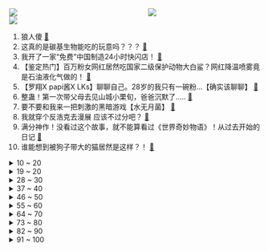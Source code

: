 <div >
	<a style="float:left;width:55%;" href = "https://github.com/anuraghazra/github-readme-stats">
	 <img src = "https://github-readme-stats.vercel.app/api?username=iuuuuuaena&theme=buefy&show_icons=true"/>
	</a>
	<a  style="float:right;width:45%" href = "https://github.com/anuraghazra/github-readme-stats">
	 <img  src="https://github-readme-stats.vercel.app/api/top-langs/?username=anuraghazra&layout=compact"/>
	</a>
	</div>

[![](https://img.shields.io/badge/jxd-@jxdgogogo.xyz-yellowgreen.svg)](https://www.jxdgogogo.xyz)<br>
1. 狼人傻 [:link:](//www.bilibili.com/video/BV1zd4y1Q7BE) <br>
2. 这真的是碳基生物能吃的玩意吗？？？ [:link:](//www.bilibili.com/video/BV1194y1S7PP) <br>
3. 我开了一家“免费”中国制造24小时快闪店！ [:link:](//www.bilibili.com/video/BV13F411K7Uu) <br>
4. 【鉴定热门】百万粉女网红居然吃国家二级保护动物大白鲨？网红降温喷雾竟是石油液化气做的！ [:link:](//www.bilibili.com/video/BV1Pr4y177Bn) <br>
5. 【罗翔X papi酱X LKs】聊聊自己。28岁的我只有一碗粉…【确实该聊聊】 [:link:](//www.bilibili.com/video/BV1Wd4y1Q7PT) <br>
6. 整蛊！第一次带父母去见山城小栗旬，爸爸沉默了..... [:link:](//www.bilibili.com/video/BV1Ka411M7Gm) <br>
7. 要不要和我来一把刺激的黑暗游戏【水无月菌】 [:link:](//www.bilibili.com/video/BV12g411Z7FL) <br>
8. 我就穿个反浩克去漫展 应该不过分吧？ [:link:](//www.bilibili.com/video/BV1U34y1J7Hi) <br>
9. 满分神作！没看过这个故事，就不能算看过《世界奇妙物语》！从过去开始的日记 [:link:](//www.bilibili.com/video/BV1RY4y1L7iN) <br>
10. 谁能想到被狗子带大的猫居然是这样？！ [:link:](//www.bilibili.com/video/BV1Gt4y1574b) <br>
<details>
<summary>10 ~ 20</summary>

11. “ 冰  块  刺  客 2.0 ” [:link:](//www.bilibili.com/video/BV1RB4y1a7Bb) <br>
12. 《劲爆鸡米花》鸡胸肉真的可以做成美味吗？ [:link:](//www.bilibili.com/video/BV15a411M7df) <br>
13. 扫雷，但是是真人3D版！ [:link:](//www.bilibili.com/video/BV1o34y1J7sN) <br>
14. 这不比职场偶像剧好嗑？笨蛋美人和她的冤种搭档，收拾烂摊子、吃醋、护妻，好宠好甜好晋江！！！ [:link:](//www.bilibili.com/video/BV1Ma411u7YJ) <br>
15. 第一次去送外卖，打开订单需求一看，直接给我整懵了…… [:link:](//www.bilibili.com/video/BV1xV4y1J7yy) <br>
16. 耗时120天！潜入海底，拍下珊瑚5亿年的秘密！ [:link:](//www.bilibili.com/video/BV1m94y1S7ma) <br>
17. 豆瓣8.4却曾紧急撤档，上映后排片量低至1%，我必须抢救一下这部国产最佳！【洞察社会系列77】 [:link:](//www.bilibili.com/video/BV1Jr4y1778F) <br>
18. 越 努 力，越 滋 润？ [:link:](//www.bilibili.com/video/BV1Ea411D7zB) <br>
19. 这次是真的来帮你们戒猫的！ [:link:](//www.bilibili.com/video/BV1BY4y1L7MM) <br>
</details>
<details>
<summary>19 ~ 20</summary>

20. 她一直这么会说怪话吗？ [:link:](//www.bilibili.com/video/BV1pB4y1Y7fU) <br>
21. 240s 每次 都会  很开心 [:link:](//www.bilibili.com/video/BV1A94y1X7Ds) <br>
22. 狗头吧的秘密武器！1000层高利贷！叠Q新理解！【垃圾英雄拯救计划】 [:link:](//www.bilibili.com/video/BV1ye4y197SF) <br>
23. 《 最 伟 大 的 主 C 》 [:link:](//www.bilibili.com/video/BV1zG411n7Ww) <br>
24. 只要获得成就，重力就会「随 机 翻 转 」？？ [:link:](//www.bilibili.com/video/BV1bN4y1j72D) <br>
25. 叮叮：首先我没有惹你们任何人 [:link:](//www.bilibili.com/video/BV1Xa411M7M7) <br>
26. 如何把篮球和鸡联系在一起？ [:link:](//www.bilibili.com/video/BV1iS4y177Ge) <br>
27. 山竹：我没惹过你们任何人 [:link:](//www.bilibili.com/video/BV13T411E7Xv) <br>
28. 一次账号异常，却让我在B站看到了人类文明的希望 [:link:](//www.bilibili.com/video/BV1Dr4y1j7qE) <br>
</details>
<details>
<summary>28 ~ 30</summary>

29. 约 尔 蹦 迪 2.0，跳 极 乐 净 土！❤️【咬人猫】 [:link:](//www.bilibili.com/video/BV13W4y127j6) <br>
30. 《崩坏：星穹铁道》EP：「失控」 [:link:](//www.bilibili.com/video/BV13S4y1E78K) <br>
31. 【原神金苹果群岛】(182+1)宝箱全收集重制版！原神2.8限时海岛！精准分类，路线规划！全网最贴心的金苹果群岛宝箱攻略！ [:link:](//www.bilibili.com/video/BV17V4y177Bs) <br>
32. 【时代少年团】《时代夏令营》03：水上的卧龙凤雏们 [:link:](//www.bilibili.com/video/BV1X94y1S7dp) <br>
33. 这么可爱，打一拳我能哭很久吧【阅片无数Ⅱ 52】 [:link:](//www.bilibili.com/video/BV1NU4y1i7Ch) <br>
34. 谢谢，本方圆脸靠这个妆翻身了！！！ [:link:](//www.bilibili.com/video/BV1LN4y1M7pZ) <br>
35. 【荒野大镖客2】我的亚瑟比任何人都需要救赎（第十期） [:link:](//www.bilibili.com/video/BV1fB4y1a72D) <br>
36. 坚持自律的1942天！今天开龙脊一不小心开到了“腰王”的基地，开启了我们二人的欢乐时光啊哈哈～ [:link:](//www.bilibili.com/video/BV1xS4y177ef) <br>
37. 整个世界都是岩浆！这也能生存？我的世界 [:link:](//www.bilibili.com/video/BV1kB4y1Y7t7) <br>
</details>
<details>
<summary>37 ~ 40</summary>

38. 她一直这么勇吗？ [:link:](//www.bilibili.com/video/BV1hd4y1S7Fs) <br>
39. Bet On Me 演出版来啦！在渥太华蹦蹦跳跳，音乐超有魔力！ [:link:](//www.bilibili.com/video/BV1oB4y1Y7Xi) <br>
40. 白鲟被正式宣布灭绝！ [:link:](//www.bilibili.com/video/BV1BN4y1j7xR) <br>
41. 你知道吗，拿了这个宝箱将会后悔一整个夏天 [:link:](//www.bilibili.com/video/BV19r4y1j7TW) <br>
42. 坤 坤 打 美 国 人 [:link:](//www.bilibili.com/video/BV1mG411n7Xu) <br>
43. 《不是好友 胜似好友》 [:link:](//www.bilibili.com/video/BV1J94y1X7SE) <br>
44. 透明手表。下集预告 [:link:](//www.bilibili.com/video/BV1Da411S7gt) <br>
45. 原神金苹果群岛玩家摆烂现状 [:link:](//www.bilibili.com/video/BV1gW4y1U7Fh) <br>
46. 这个夏日视频，打开就是一声好家伙 [:link:](//www.bilibili.com/video/BV1cT411n7h7) <br>
</details>
<details>
<summary>46 ~ 50</summary>

47. 🐓鸡你太美，但是已黑化🐓 [:link:](//www.bilibili.com/video/BV1iG411n7EE) <br>
48. 当我买了个5000块钱的手电筒...... [:link:](//www.bilibili.com/video/BV1da411S7Km) <br>
49. 方中山胡辣汤  厨子探店¥62 [:link:](//www.bilibili.com/video/BV1UY4y1L7GH) <br>
50. 重生之旅店老板 [:link:](//www.bilibili.com/video/BV1mN4y1j7Cj) <br>
51. 大家好，我是SUPER JUNIOR的银赫，我来B站啦！我的生日会我来布置？关于生日直播的幕后故事 [:link:](//www.bilibili.com/video/BV1UG411n7Li) <br>
52. 我和拉宏桑见“家长”了！ [:link:](//www.bilibili.com/video/BV1Ea411D7rJ) <br>
53. “王大队长给我耍把戏” [:link:](//www.bilibili.com/video/BV1G34y1n7HJ) <br>
54. 【原神最值收藏系列】全角色等级突破特产收集！全网最舒适领跑~ [:link:](//www.bilibili.com/video/BV1pV4y177Sj) <br>
55. 全身上下只有嘴吧是硬的 [:link:](//www.bilibili.com/video/BV1qW4y117fT) <br>
</details>
<details>
<summary>55 ~ 60</summary>

56. 《 奇 怪 的 小 牛 牛 增 加 了 》 [:link:](//www.bilibili.com/video/BV1Jt4y157YK) <br>
57. 整蛊！女友当着丈母娘的面把我脖子掰折了？她又被揍了！ [:link:](//www.bilibili.com/video/BV1J34y1n7A9) <br>
58. 绕城一时爽，全家……就不会有啥好下场了嘛 [:link:](//www.bilibili.com/video/BV1Y94y1Q7hf) <br>
59. 没想到，我有了新的爷爷。 [:link:](//www.bilibili.com/video/BV1Hd4y1S76L) <br>
60. 完整版来喽 [:link:](//www.bilibili.com/video/BV1ia411M7XQ) <br>
61. 泡泡糖机里有那些口味？那些up主在美国品尝过的【猫和老鼠】美食 [:link:](//www.bilibili.com/video/BV1Ed4y1S7Xo) <br>
62. 一整个被惊艳到了，就是想秀马面裙！ [:link:](//www.bilibili.com/video/BV1UN4y1j7c2) <br>
63. “近视，每天都是一场赌局” [:link:](//www.bilibili.com/video/BV1AG411p7zM) <br>
64. 《原神·青青草原篇》幕间PV-「草原阴谋」 [:link:](//www.bilibili.com/video/BV11d4y1Q7Gz) <br>
</details>
<details>
<summary>64 ~ 70</summary>

65. 鸡王给你耍个把戏 [:link:](//www.bilibili.com/video/BV1qG411p7wt) <br>
66. 这游戏画风变的我猝不及防 [:link:](//www.bilibili.com/video/BV1fU4y1i7JA) <br>
67. 适合大胸女生的短上衣，现实在街上看是怎样的？ [:link:](//www.bilibili.com/video/BV1Et4y157kJ) <br>
68. 山东动物园黑熊被传已成精？学人走路冒充游客，爱喝啤酒9瓶不醉 [:link:](//www.bilibili.com/video/BV17g411Z7XL) <br>
69. 【第五人格】新求生者古董商——技能展示视频 [:link:](//www.bilibili.com/video/BV1La411D7YH) <br>
70. b站的同学们好我是阳朔栓Q哥刘涛，我已成功入驻哔哩哔哩接下来我会在这里分享英文歌曲以及我的个人日常生活感谢同学们支持栓Q [:link:](//www.bilibili.com/video/BV1ke4y1X7Hu) <br>
71. 我徐才魁彻底疯狂是什么梗【梗指南】 [:link:](//www.bilibili.com/video/BV1MW4y1U7sX) <br>
72. 说实话我妈的普通话已经尽力了 [:link:](//www.bilibili.com/video/BV1RT411J7sY) <br>
73. 爆肝两月！一口气带你看完全剧情！《星露谷物语》究竟讲了什么故事？ [:link:](//www.bilibili.com/video/BV14B4y1Y7hC) <br>
</details>
<details>
<summary>73 ~ 80</summary>

74. 夏日利器，好吃不腻！ [:link:](//www.bilibili.com/video/BV1pV4y1J78D) <br>
75. 好虐啊！！好虐啊！！ [:link:](//www.bilibili.com/video/BV1FN4y1M7pE) <br>
76. 千万不要随便咬筷子！会蹦！！！ [:link:](//www.bilibili.com/video/BV1sF411K7xU) <br>
77. 哪个拳击手想刺杀希特勒？【小约翰】 [:link:](//www.bilibili.com/video/BV16a411S7cy) <br>
78. 这对摩拉克斯而言，轻而易举。【原神/钟离】 [:link:](//www.bilibili.com/video/BV1Cd4y1Q7Vs) <br>
79. ⚡小黑子给你耍把戏⚡ [:link:](//www.bilibili.com/video/BV1Ke4y197vs) <br>
80. 霸屏30个暑假！它的好看之处原来在这里！《新白娘子传奇》P1 [:link:](//www.bilibili.com/video/BV1zr4y177zZ) <br>
81. 拍个周岁照可真难呀 [:link:](//www.bilibili.com/video/BV1jU4y1i7rh) <br>
82. 猫和狗的经典无可替代 [:link:](//www.bilibili.com/video/BV1cT411n7tT) <br>
</details>
<details>
<summary>82 ~ 90</summary>

83. 一碰就叫的猫猫头 [:link:](//www.bilibili.com/video/BV1GB4y1Y7dF) <br>
84. 求求了 农科院少研发点零食吧！我说真的 [:link:](//www.bilibili.com/video/BV1ha411S7Qs) <br>
85. 你的转发投币！也许能救人一命？在中国被毒蛇咬了应该用什么血清？ [:link:](//www.bilibili.com/video/BV1ET411J7P2) <br>
86. 来吧，另一个我！ [:link:](//www.bilibili.com/video/BV1s34y1J7TX) <br>
87. 【绝对演绎x黄诗扶】但把我一生所有的眼泪还他丨《天上掉下个林妹妹》 [:link:](//www.bilibili.com/video/BV13B4y1Y7Sh) <br>
88. 巴西惨案那一夜不知道有多少人到了天台#巴西世界杯 #德国 #巴西 [:link:](//www.bilibili.com/video/BV1PY4y1E7fd) <br>
89. 这 就 是 真 的 暑 假 吗？ [:link:](//www.bilibili.com/video/BV1GB4y1e7Uu) <br>
90. 【海绵宝宝】耍把戏 [:link:](//www.bilibili.com/video/BV1Ne4y197WK) <br>
91. 东方爱情美在哪儿？！含蓄试探拉扯呀！不是公主抱/转圈/床咚！！ [:link:](//www.bilibili.com/video/BV16G411p7vm) <br>
</details>
<details>
<summary>91 ~ 100</summary>

92. 煎商上演七擒孟获跟云云大战300回合 [:link:](//www.bilibili.com/video/BV1Nr4y177BB) <br>
93. 无论你遇见谁，他们都是你生命中该出现的人 [:link:](//www.bilibili.com/video/BV1dg411o7s5) <br>
94. 可 惜 它 是 射 手 座 [:link:](//www.bilibili.com/video/BV1vB4y1Y7aU) <br>
95. 如何在外服给老外留下难以抹去的心理阴影 [:link:](//www.bilibili.com/video/BV1vS4y177fg) <br>
96. 爸爸～对不起！ [:link:](//www.bilibili.com/video/BV1Fa411D7h4) <br>
97. 【翻唱】Stitches - Shawn Mendes [:link:](//www.bilibili.com/video/BV17F411K7Fu) <br>
98. 我的猫被盗视频了，被400万人点赞 [:link:](//www.bilibili.com/video/BV1Sd4y1Q73u) <br>
99. 听说每个人的记忆里是否都有一位这样的老师... [:link:](//www.bilibili.com/video/BV14d4y1Q7Nf) <br>
100. 和日本女友异地3年，我胖成了200斤！再见面去她家后... [:link:](//www.bilibili.com/video/BV1zN4y1j772) <br>
</details>
